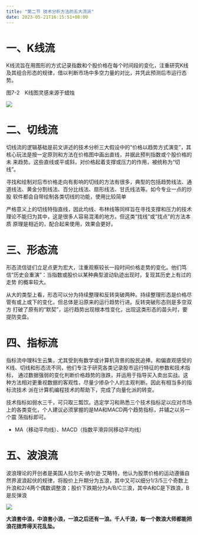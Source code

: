 ```yaml
---
title: "第二节 技术分析方法的五大流派"
date: 2023-05-21T16:15:51+08:00
---
```


# 一、K线流

K线流旨在用图形的方式记录指数和个股价格在每个时间段的变化，注重研究K线及其组合形态的规律，借以判断市场中多空力量的对比，并凭此预测后市运行态势。

图7-2　K线图灵感来源于蜡烛

![](https://res.weread.qq.com/wrepub/CB_3300020868_Figure-P276_30405.jpg)

# 二、切线流

切线流的逻辑基础是前文讲述的技术分析三大假设中的“价格以趋势方式演变”，其核心玩法是按一定原则和方法在价格图中画出直线，并据此预判指数或个股价格的未
来趋势。这些直线或平或斜，对价格起着支撑或压力的作用，被统称为“切线”。

寻找和绘制对后市价格走向有影响的切线的方法有很多，典型的包括趋势线法、通道线法、黄金分割线法、百分比线法、扇形线法、甘氏线法等。如今专业一点的炒股
软件都会自带绘制各类切线的功能，使用比较简单

严格意义上的切线特指直线，因此均线、布林线等同样旨在寻找支撑和压力的技术理论不能归为其中，这是很多人容易混淆的地方。但这类“找线”或“找点”的方法本质
原理是相近的，配合起来使用，效果会更好。

# 三、形态流

形态流信徒们立足点更为宏大，注重观察较长一段时间价格走势的变化。他们笃信“历史会重演”：当指数或股价以某种典型波动轨迹出现时，复现其历史上有过的走势
的概率较大。

从大的类型上看，形态可以分为持续整理和反转突破两种。持续整理形态是价格尽管有或上或下的变化，但总体是沿原来的运行趋势行进。反转突破形态则是多空双方
打破了原有的“默契”，运行趋势出现根本性变化，出现这类形态的苗头时，要提防变盘。

# 四、指标流

指标流中理科生云集，尤其受到有数学或计算机背景的股民追捧。和偏直观感受的K线、切线和形态流不同，他们专注于研究各类记录股市运行特征的参数和技术指标，
通过数据强弱的变化判断价格趋势的涨跌，并运用于指导买入卖出实战。这种方法相对更重视数据的客观性，尽量少掺杂个人的主观判断。因此有相当多的指标流技术
派在计算机编程技术的帮助下，完成了向量化派的转变。

技术指标如弱水三千，可只取三瓢饮。选定学习和熟悉三个技术指标足以应对市场上的各类变化，个人建议必须掌握的是MA和MACD两个趋势指标，并辅之以另一个震
荡指标即可。

- MA（移动平均线）、MACD（指数平滑异同移动平均线）

# 五、波浪流

波浪理论的开创者是美国人拉尔夫·纳尔逊·艾略特，他认为股票价格的运动遵循自然界波浪起伏的规律，将股价上升期分为五浪，其中又可以细分1/3/5三个奇数上升浪和2/4两个偶数调整浪；股价下跌期分为A/B/C三浪，其中A和C是下跌浪，B是反弹浪

![](https://res.weread.qq.com/wrepub/CB_3300020868_Figure-P278_30432.jpg)

**大浪套中浪，中浪套小浪，一浪之后还有一浪。千人千浪，每一个数浪大师都能把浪花拨弄得天花乱坠。**
